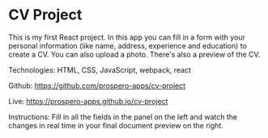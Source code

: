 # CV Project

This is my first React project. In this app you can fill in a form with your personal information (like name, address, experience and education) to create a CV. You can also upload a photo. There's also a preview of the CV.

Technologies: HTML, CSS, JavaScript, webpack, react

Github: https://github.com/prospero-apps/cv-project 

Live: https://prospero-apps.github.io/cv-project

Instructions: Fill in all the fields in the panel on the left and watch the changes in real time in your final document preview on the right.
